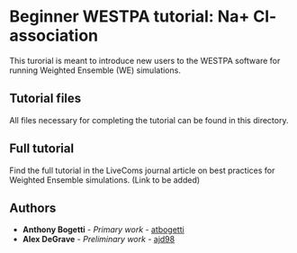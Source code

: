 # Beginner WESTPA tutorial: Na+ Cl- association
This turorial is meant to introduce new users to the WESTPA software for running Weighted Ensemble (WE) simulations.

## Tutorial files

All files necessary for completing the tutorial can be found in this directory.

## Full tutorial 

Find the full tutorial in the LiveComs journal article on best practices for Weighted Ensemble simulations. (Link to be added)

## Authors

* **Anthony Bogetti** - *Primary work* - [atbogetti](https://github.com/atbogetti)
* **Alex DeGrave** - *Preliminary work* - [ajd98](https://github.com/ajd98)
